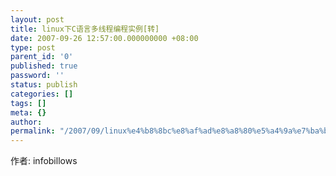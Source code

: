 ```yaml
---
layout: post
title: linux下C语言多线程编程实例[转]
date: 2007-09-26 12:57:00.000000000 +08:00
type: post
parent_id: '0'
published: true
password: ''
status: publish
categories: []
tags: []
meta: {}
author: 
permalink: "/2007/09/linux%e4%b8%8bc%e8%af%ad%e8%a8%80%e5%a4%9a%e7%ba%bf%e7%a8%8b%e7%bc%96%e7%a8%8b%e5%ae%9e%e4%be%8b%e8%bd%ac.html"
---
```

作者: infobillows

